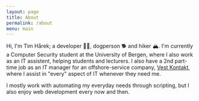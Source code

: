 ```yaml
---
layout: page
title: About
permalink: /about
menu: main
---
```


Hi, I'm Tim Hårek; a developer 👨‍💻, dogperson 🐕 and hiker 🏔. I'm currently a Computer Security student at the University of Bergen, where I also work as an IT assistent, helping students and lecturers. I also have a 2nd part-time job as an IT manager for an offshore-service company, [Vest Kontakt](https://vestkontakt.no), where I assist in "every" aspect of IT whenever they need me.

I mostly work with automating my everyday needs through scripting, but I also enjoy web development every now and then.
